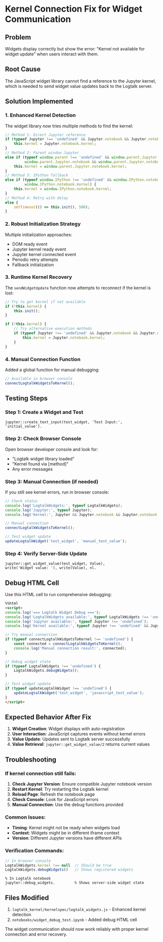 # Kernel Connection Fix for Widget Communication

## Problem
Widgets display correctly but show the error: "Kernel not available for widget update" when users interact with them.

## Root Cause
The JavaScript widget library cannot find a reference to the Jupyter kernel, which is needed to send widget value updates back to the Logtalk server.

## Solution Implemented

### 1. Enhanced Kernel Detection

The widget library now tries multiple methods to find the kernel:

```javascript
// Method 1: Direct Jupyter reference
if (typeof Jupyter !== 'undefined' && Jupyter.notebook && Jupyter.notebook.kernel) {
    this.kernel = Jupyter.notebook.kernel;
}
// Method 2: Parent window Jupyter
else if (typeof window.parent !== 'undefined' && window.parent.Jupyter && 
         window.parent.Jupyter.notebook && window.parent.Jupyter.notebook.kernel) {
    this.kernel = window.parent.Jupyter.notebook.kernel;
}
// Method 3: IPython fallback
else if (typeof window.IPython !== 'undefined' && window.IPython.notebook && 
         window.IPython.notebook.kernel) {
    this.kernel = window.IPython.notebook.kernel;
}
// Method 4: Retry with delay
else {
    setTimeout(() => this.init(), 500);
}
```

### 2. Robust Initialization Strategy

Multiple initialization approaches:

- DOM ready event
- Jupyter kernel ready event
- Jupyter kernel connected event
- Periodic retry attempts
- Fallback initialization

### 3. Runtime Kernel Recovery

The `sendWidgetUpdate` function now attempts to reconnect if the kernel is lost:

```javascript
// Try to get kernel if not available
if (!this.kernel) {
    this.init();
}

if (!this.kernel) {
    // Try alternative execution methods
    if (typeof Jupyter !== 'undefined' && Jupyter.notebook && Jupyter.notebook.kernel) {
        this.kernel = Jupyter.notebook.kernel;
    }
}
```

### 4. Manual Connection Function

Added a global function for manual debugging:

```javascript
// Available in browser console
connectLogtalkWidgetsToKernel();
```

## Testing Steps

### Step 1: Create a Widget and Test

```logtalk
jupyter::create_text_input(test_widget, 'Test Input:', 'initial_value').
```

### Step 2: Check Browser Console

Open browser developer console and look for:
- "Logtalk widget library loaded"
- "Kernel found via [method]"
- Any error messages

### Step 3: Manual Connection (if needed)

If you still see kernel errors, run in browser console:

```javascript
// Check status
console.log('LogtalkWidgets:', typeof LogtalkWidgets);
console.log('Jupyter:', typeof Jupyter);
console.log('Kernel:', Jupyter && Jupyter.notebook && Jupyter.notebook.kernel);

// Manual connection
connectLogtalkWidgetsToKernel();

// Test widget update
updateLogtalkWidget('test_widget', 'manual_test_value');
```

### Step 4: Verify Server-Side Update

```logtalk
jupyter::get_widget_value(test_widget, Value),
write('Widget value: '), write(Value), nl.
```

## Debug HTML Cell

Use this HTML cell to run comprehensive debugging:

```html
%%html
<script>
console.log('=== Logtalk Widget Debug ===');
console.log('LogtalkWidgets available:', typeof LogtalkWidgets !== 'undefined');
console.log('Jupyter available:', typeof Jupyter !== 'undefined');
console.log('Kernel available:', typeof Jupyter !== 'undefined' && Jupyter.notebook && !!Jupyter.notebook.kernel);

// Try manual connection
if (typeof connectLogtalkWidgetsToKernel !== 'undefined') {
    const connected = connectLogtalkWidgetsToKernel();
    console.log('Manual connection result:', connected);
}

// Debug widget state
if (typeof LogtalkWidgets !== 'undefined') {
    LogtalkWidgets.debugWidgets();
}

// Test widget update
if (typeof updateLogtalkWidget !== 'undefined') {
    updateLogtalkWidget('test_widget', 'javascript_test_value');
}
</script>
```

## Expected Behavior After Fix

1. **Widget Creation**: Widget displays with auto-registration
2. **User Interaction**: JavaScript captures events without kernel errors
3. **Value Update**: Updates sent to Logtalk server successfully
4. **Value Retrieval**: `jupyter::get_widget_value/2` returns current values

## Troubleshooting

### If kernel connection still fails:

1. **Check Jupyter Version**: Ensure compatible Jupyter notebook version
2. **Restart Kernel**: Try restarting the Logtalk kernel
3. **Reload Page**: Refresh the notebook page
4. **Check Console**: Look for JavaScript errors
5. **Manual Connection**: Use the debug functions provided

### Common Issues:

- **Timing**: Kernel might not be ready when widgets load
- **Context**: Widgets might be in different iframe context
- **Version**: Different Jupyter versions have different APIs

### Verification Commands:

```javascript
// In browser console
LogtalkWidgets.kernel !== null  // Should be true
LogtalkWidgets.debugWidgets()   // Shows registered widgets
```

```logtalk
% In Logtalk notebook
jupyter::debug_widgets.         % Shows server-side widget state
```

## Files Modified

1. `logtalk_kernel/kernelspec/logtalk_widgets.js` - Enhanced kernel detection
2. `notebooks/widget_debug_test.ipynb` - Added debug HTML cell

The widget communication should now work reliably with proper kernel connection and error recovery.

